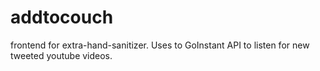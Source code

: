 addtocouch
==========

frontend for extra-hand-sanitizer. Uses to GoInstant API to listen for new tweeted youtube videos.
